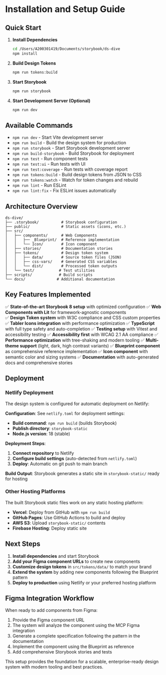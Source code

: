 # Installation and Setup Guide

## Quick Start

1. **Install Dependencies**
   ```bash
   cd /Users/A200301419/Documents/storybook/ds-dive
   npm install
   ```

2. **Build Design Tokens**
   ```bash
   npm run tokens:build
   ```

3. **Start Storybook**
   ```bash
   npm run storybook
   ```

4. **Start Development Server (Optional)**
   ```bash
   npm run dev
   ```

## Available Commands

- `npm run dev` - Start Vite development server
- `npm run build` - Build the design system for production
- `npm run storybook` - Start Storybook development server
- `npm run build-storybook` - Build Storybook for deployment
- `npm run test` - Run component tests
- `npm run test:ui` - Run tests with UI
- `npm run test:coverage` - Run tests with coverage report
- `npm run tokens:build` - Build design tokens from JSON to CSS
- `npm run tokens:watch` - Watch for token changes and rebuild
- `npm run lint` - Run ESLint
- `npm run lint:fix` - Fix ESLint issues automatically

## Architecture Overview

```
ds-dive/
├── .storybook/          # Storybook configuration
├── public/              # Static assets (icons, etc.)
├── src/
│   ├── components/      # Web Components
│   │   ├── _Blueprint/  # Reference implementation
│   │   └── Icon/        # Icon component
│   ├── stories/         # Documentation stories
│   ├── tokens/          # Design token system
│   │   ├── data/        # Source token files (JSON)
│   │   ├── css-vars/    # Generated CSS variables
│   │   └── dist/        # Processed token outputs
│   └── test/           # Test utilities
├── scripts/            # Build scripts
└── docs/              # Additional documentation
```

## Key Features Implemented

✅ **State-of-the-art Storybook 8 setup** with optimized configuration
✅ **Web Components with Lit** for framework-agnostic components  
✅ **Design Token system** with W3C compliance and CSS custom properties
✅ **Tabler Icons integration** with performance optimization
✅ **TypeScript** with full type safety and auto-completion
✅ **Testing setup** with Vitest and accessibility testing
✅ **Accessibility first** with WCAG 2.1 AA compliance
✅ **Performance optimization** with tree-shaking and modern tooling
✅ **Multi-theme support** (light, dark, high contrast variants)
✅ **Blueprint component** as comprehensive reference implementation
✅ **Icon component** with semantic color and sizing systems
✅ **Documentation** with auto-generated docs and comprehensive stories

## Deployment

### Netlify Deployment

The design system is configured for automatic deployment on Netlify:

**Configuration**: See `netlify.toml` for deployment settings:
- **Build command**: `npm run build` (builds Storybook)
- **Publish directory**: `storybook-static`
- **Node.js version**: 18 (stable)

**Deployment Steps**:
1. **Connect repository** to Netlify
2. **Configure build settings** (auto-detected from `netlify.toml`)
3. **Deploy**: Automatic on git push to main branch

**Build Output**: Storybook generates a static site in `storybook-static/` ready for hosting

### Other Hosting Platforms

The built Storybook static files work on any static hosting platform:
- **Vercel**: Deploy from GitHub with `npm run build`
- **GitHub Pages**: Use GitHub Actions to build and deploy
- **AWS S3**: Upload `storybook-static/` contents
- **Firebase Hosting**: Deploy static site

## Next Steps

1. **Install dependencies** and start Storybook
2. **Add your Figma component URLs** to create new components
3. **Customize design tokens** in `src/tokens/data/` to match your brand
4. **Extend the system** by adding new components following the Blueprint pattern
5. **Deploy to production** using Netlify or your preferred hosting platform

## Figma Integration Workflow

When ready to add components from Figma:

1. Provide the Figma component URL
2. The system will analyze the component using the MCP Figma integration
3. Generate a complete specification following the pattern in the documentation
4. Implement the component using the Blueprint as reference
5. Add comprehensive Storybook stories and tests

This setup provides the foundation for a scalable, enterprise-ready design system with modern tooling and best practices.
